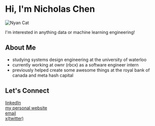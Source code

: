 # Hi, I'm Nicholas Chen  
![Nyan Cat](https://www.icegif.com/wp-content/uploads/2024/09/nyan-cat-icegif-10.gif)


I'm interested in anything data or machine learning engineering!

## About Me  
- studying systems design engineering at the university of waterloo
- currently working at ownr (rbcx) as a software engineer intern
- previously helped create some awesome things at the royal bank of canada and meta hash capital

## Let's Connect  

[linkedIn](https://www.linkedin.com/in/nicholas-chen-85886726a/)  
[my personal website](https://nicholas-personal-website-eta.vercel.app)  
[email](mailto:nicholas.chen243@gmail.com)  
[x(twitter)](https://x.com/nicholaschen__)
